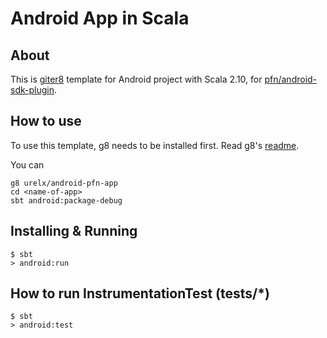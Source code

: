 # Android App in Scala

## About
This is [giter8](http://github.com/n8han/giter8) template for Android project with Scala 2.10, for [pfn/android-sdk-plugin](https://github.com/pfn/android-sdk-plugin).

## How to use

To use this template, g8 needs to be installed first. Read g8's
[readme](http://github.com/n8han/giter8#readme).

You can 

    g8 urelx/android-pfn-app
    cd <name-of-app>
    sbt android:package-debug

## Installing & Running

    $ sbt
    > android:run

## How to run InstrumentationTest  (tests/*)

    $ sbt
    > android:test

